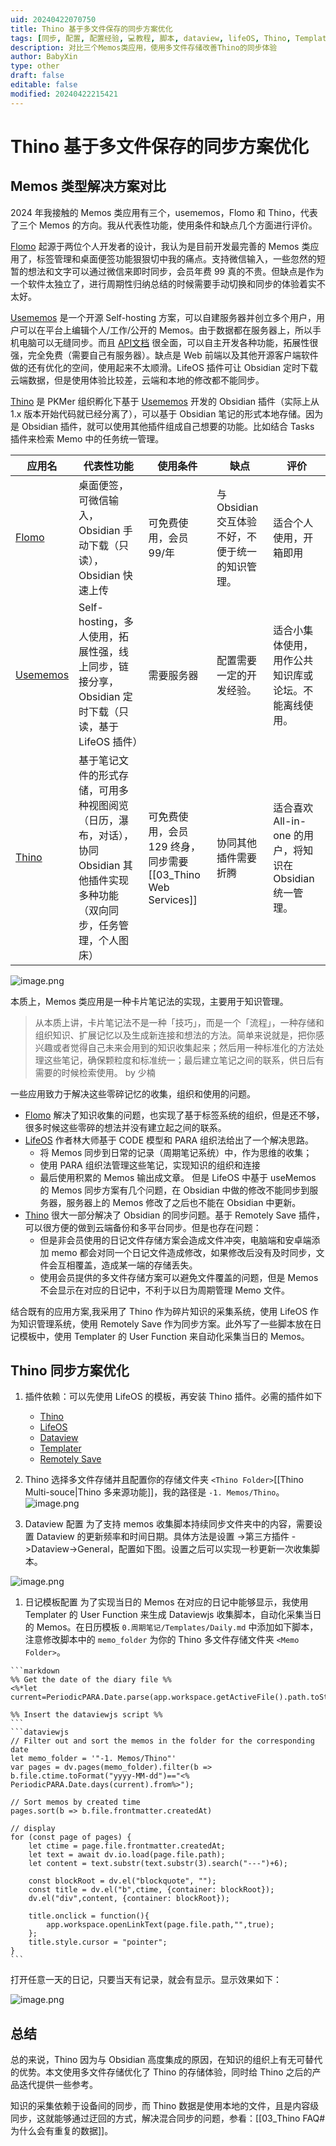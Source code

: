 ```yaml
---
uid: 20240422070750
title: Thino 基于多文件保存的同步方案优化
tags: [同步, 配置, 配置经验, 💻教程, 脚本, dataview, lifeOS, Thino, Templater]
description: 对比三个Memos类应用，使用多文件存储改善Thino的同步体验
author: BabyXin
type: other
draft: false
editable: false
modified: 20240422215421
---
```


# Thino 基于多文件保存的同步方案优化

## Memos 类型解决方案对比

2024 年我接触的 Memos 类应用有三个，usememos，Flomo 和 Thino，代表了三个 Memos 的方向。我从代表性功能，使用条件和缺点几个方面进行评价。

[Flomo](https://flomoapp.com/) 起源于两位个人开发者的设计，我认为是目前开发最完善的 Memos 类应用了，标签管理和桌面便签功能狠狠切中我的痛点。支持微信输入，一些忽然的短暂的想法和文字可以通过微信来即时同步，会员年费 99 真的不贵。但缺点是作为一个软件太独立了，进行周期性归纳总结的时候需要手动切换和同步的体验着实不太好。

[Usememos](https://www.usememos.com/) 是一个开源 Self-hosting 方案，可以自建服务器并创立多个用户，用户可以在平台上编辑个人/工作/公开的 Memos。由于数据都在服务器上，所以手机电脑可以无缝同步。而且 [API文档](https://memos.apidocumentation.com/reference) 很全面，可以自主开发各种功能，拓展性很强，完全免费（需要自己有服务器）。缺点是 Web 前端以及其他开源客户端软件做的还有优化的空间，使用起来不太顺滑。LifeOS 插件可让 Obsidian 定时下载云端数据，但是使用体验比较差，云端和本地的修改都不能同步。

[Thino](https://thino.pkmer.net/) 是 PKMer 组织孵化下基于 [Usememos](https://www.usememos.com/) 开发的 Obsidian 插件（实际上从 1.x 版本开始代码就已经分离了），可以基于 Obsidian 笔记的形式本地存储。因为是 Obsidian 插件，就可以使用其他插件组成自己想要的功能。比如结合 Tasks 插件来检索 Memo 中的任务统一管理。

| 应用名                                   | 代表性功能                                                                 | 使用条件                                          | 缺点                            | 评价                                      |
| ------------------------------------- | --------------------------------------------------------------------- | --------------------------------------------- | ----------------------------- | --------------------------------------- |
| [Flomo](https://flomoapp.com/)        | 桌面便签，可微信输入，Obsidian 手动下载（只读），Obsidian 快速上传                            | 可免费使用，会员 99/年                                 | 与 Obsidian 交互体验不好，不便于统一的知识管理。 | 适合个人使用，开箱即用                             |
| [Usememos](https://www.usememos.com/) | Self-hosting，多人使用，拓展性强，线上同步，链接分享，Obsidian 定时下载（只读，基于 LifeOS 插件）       | 需要服务器                                         | 配置需要一定的开发经验。                  | 适合小集体使用，用作公共知识库或论坛。不能离线使用。              |
| [Thino](https://thino.pkmer.net/)     | 基于笔记文件的形式存储，可用多种视图阅览（日历，瀑布，对话），协同 Obsidian 其他插件实现多种功能（双向同步，任务管理，个人图床） | 可免费使用，会员 129 终身，同步需要[[03_Thino Web Services]] | 协同其他插件需要折腾                    | 适合喜欢 All-in-one 的用户，将知识在 Obsidian 统一管理。 |

![image.png](https://cdn.pkmer.cn/images/20240422214920.png!pkmer)

本质上，Memos 类应用是一种卡片笔记法的实现，主要用于知识管理。

> 从本质上讲，卡片笔记法不是一种「技巧」，而是一个「流程」，一种存储和组织知识、扩展记忆以及生成新连接和想法的方法。简单来说就是，把你感兴趣或者觉得自己未来会用到的知识收集起来；然后用一种标准化的方法处理这些笔记，确保颗粒度和标准统一；最后建立笔记之间的联系，供日后有需要的时候检索使用。
> by 少楠

一些应用致力于解决这些零碎记忆的收集，组织和使用的问题。

- [Flomo](https://flomoapp.com/) 解决了知识收集的问题，也实现了基于标签系统的组织，但是还不够，很多时候这些零碎的想法并没有建立起之间的联系。
- [LifeOS](https://obsidian-life-os.netlify.app/zh/index.html) 作者林大师基于 CODE 模型和 PARA 组织法给出了一个解决思路。
	- 将 Memos 同步到日常的记录（周期笔记系统）中，作为思维的收集；
	- 使用 PARA 组织法管理这些笔记，实现知识的组织和连接
	- 最后使用积累的 Memos 输出成文章。
  但是 LifeOS 中基于 useMemos 的 Memos 同步方案有几个问题，在 Obsidian 中做的修改不能同步到服务器，服务器上的 Memos 修改了之后也不能在 Obsidian 中更新。
- [Thino](https://thino.pkmer.net/) 很大一部分解决了 Obsidian 的同步问题。基于 Remotely Save 插件，可以很方便的做到云端备份和多平台同步。但是也存在问题：
	- 但是非会员使用的日记文件存储方案会造成文件冲突，电脑端和安卓端添加 memo 都会对同一个日记文件造成修改，如果修改后没有及时同步，文件会互相覆盖，造成某一端的存储丢失。
	- 使用会员提供的多文件存储方案可以避免文件覆盖的问题，但是 Memos 不会显示在对应的日记中，不利于以日为周期管理 Memo 文件。

结合既有的应用方案,我采用了 Thino 作为碎片知识的采集系统，使用 LifeOS 作为知识管理系统，使用 Remotely Save 作为同步方案。此外写了一些脚本放在日记模板中，使用 Templater 的 User Function 来自动化采集当日的 Memos。

## Thino 同步方案优化

1. 插件依赖：可以先使用 LifeOS 的模板，再安装 Thino 插件。必需的插件如下
	- [Thino](https://thino.pkmer.net/)
	- [LifeOS](https://obsidian-life-os.netlify.app/zh/index.html)
	- [Dataview](https://blacksmithgu.github.io/obsidian-dataview/)
	- [Templater](https://silentvoid13.github.io/Templater/)
	- [Remotely Save](https://github.com/remotely-save/remotely-save)

2. Thino 选择多文件存储并且配置你的存储文件夹 `<Thino Folder>`[[Thino Multi-souce|Thino 多来源功能]]，我的路径是 `-1. Memos/Thino`。
   ![image.png](https://image-host-1256452851.cos.ap-guangzhou.myqcloud.com/img/202404220449796.png)

3. Dataview 配置
   为了支持 memos 收集脚本持续同步文件夹中的内容，需要设置 Dataview 的更新频率和时间日期。具体方法是设置 ->第三方插件 ->Dataview->General，配置如下图。设置之后可以实现一秒更新一次收集脚本。

![image.png](https://cdn.pkmer.cn/images/20240422215003.png!pkmer)

1. 日记模板配置
   为了实现当日的 Memos 在对应的日记中能够显示，我使用 Templater 的 User Function 来生成 Dataviewjs 收集脚本，自动化采集当日的 Memos。在日历模板 `0.周期笔记/Templates/Daily.md` 中添加如下脚本，注意修改脚本中的 `memo_folder` 为你的 Thino 多文件存储文件夹 `<Memo Folder>`。

````
```markdown
%% Get the date of the diary file %%
<%*let current=PeriodicPARA.Date.parse(app.workspace.getActiveFile().path.toString());%>

%% Insert the dataviewjs script %%
```
```dataviewjs
// Filter out and sort the memos in the folder for the corresponding date
let memo_folder = '"-1. Memos/Thino"'
var pages = dv.pages(memo_folder).filter(b => b.file.ctime.toFormat("yyyy-MM-dd")=="<% PeriodicPARA.Date.days(current).from%>");

// Sort memos by created time
pages.sort(b => b.file.frontmatter.createdAt)

// display
for (const page of pages) {
	let ctime = page.file.frontmatter.createdAt;
	let text = await dv.io.load(page.file.path);
	let content = text.substr(text.substr(3).search("---")+6);
	
	const blockRoot = dv.el("blockquote", "");
	const title = dv.el("b",ctime, {container: blockRoot});
	dv.el("div",content, {container: blockRoot});
	
	title.onclick = function(){
	 	app.workspace.openLinkText(page.file.path,"",true);
	};
	title.style.cursor = "pointer";	
}
```
````

   打开任意一天的日记，只要当天有记录，就会有显示。显示效果如下：

![image.png](https://cdn.pkmer.cn/images/20240422215045.png!pkmer)

## 总结

总的来说，Thino 因为与 Obsidian 高度集成的原因，在知识的组织上有无可替代的优势。本文使用多文件存储优化了 Thino 的存储体验，同时给 Thino 之后的产品迭代提供一些参考。

知识的采集依赖于设备间的同步，而 Thino 数据是使用本地的文件，且是内容级同步，这就能够通过迂回的方式，解决混合同步的问题，参看：[[03_Thino FAQ#为什么会有重复的数据]]。